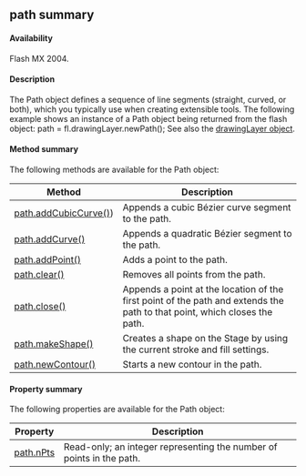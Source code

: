 ## path summary

#### Availability

Flash MX 2004.

#### Description

The Path object defines a sequence of line segments (straight, curved, or both), which you typically use when creating extensible tools. The following example shows an instance of a Path object being returned from the flash object:
path = fl.drawingLayer.newPath();
See also the [drawingLayer object](../drawingLayer_object/drawingLayersummary.md).

#### Method summary

The following methods are available for the Path object:

| **Method**                                    | **Description**                                                                                                           |
|-----------------------------------------------|---------------------------------------------------------------------------------------------------------------------------|
| [path.addCubicCurve()](../Path_object/path.md)) | Appends a cubic Bézier curve segment to the path.                                                                         |
| [path.addCurve()](../Path_object/path1.md)              | Appends a quadratic Bézier segment to the path.                                                                           |
| [path.addPoint()](../Path_object/path2.md)              | Adds a point to the path.                                                                                                 |
| [path.clear()](../Path_object/path3.md)                 | Removes all points from the path.                                                                                         |
| [path.close()](../Path_object/path4.md)                 | Appends a point at the location of the first point of the path and extends the path to that point, which closes the path. |
| [path.makeShape()](../Path_object/path5.md)             | Creates a shape on the Stage by using the current stroke and fill settings.                                               |
| [path.newContour()](../Path_object/path6.md)            | Starts a new contour in the path.                                                                                         |

#### Property summary

The following properties are available for the Path object:

| **Property**               | **Description**                                                      |
|----------------------------|----------------------------------------------------------------------|
| [path.nPts](../Path_object/path7.md) | Read-only; an integer representing the number of points in the path. |

<span id="path.addCubicCurve()" class="anchor"></span>

